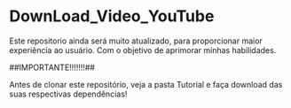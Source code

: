 # DownLoad_Video_YouTube
Este repositorio ainda será muito atualizado, para proporcionar maior experiência ao usuário. Com o objetivo de aprimorar minhas habilidades.

##IMPORTANTE!!!!!!!##

Antes de clonar este repositório, veja a pasta Tutorial e faça download das suas respectivas dependências!
